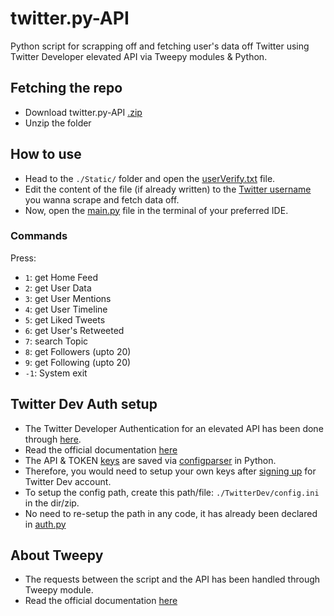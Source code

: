 # twitter.py-API
Python script for scrapping off and fetching user's data off Twitter using Twitter Developer elevated API via Tweepy modules & Python.

## Fetching the repo
 - Download twitter.py-API [.zip](https://github.com/kxnyshk/twitter.py-API/archive/refs/heads/master.zip)
 - Unzip the folder

## How to use
 - Head to the `./Static/` folder and open the [userVerify.txt](https://github.com/kxnyshk/twitter.py-API/blob/master/Static/userVerify.txt) file.
 - Edit the content of the file (if already written) to the [Twitter username](https://help.twitter.com/en/managing-your-account/twitter-username-rules) you wanna scrape and fetch data off.
 - Now, open the [main.py](https://github.com/kxnyshk/twitter.py-API/blob/master/main.py) file in the terminal of your preferred IDE.

  ### Commands
  Press:
   - `1`: get Home Feed
   - `2`: get User Data
   - `3`: get User Mentions
   - `4`: get User Timeline
   - `5`: get Liked Tweets
   - `6`: get User's Retweeted
   - `7`: search Topic
   - `8`: get Followers (upto 20)
   - `9`: get Following (upto 20)
   - `-1`: System exit
    
## Twitter Dev Auth setup
 - The Twitter Developer Authentication for an elevated API has been done through [here](https://developer.twitter.com/en/products/twitter-api).
 - Read the official documentation [here](https://developer.twitter.com/en/docs)
 - The API & TOKEN [keys](https://developer.twitter.com/en/docs/twitter-api/getting-started/getting-access-to-the-twitter-api#:~:text=API%20Key%20and%20Secret%3A%20Essentially,Tokens%20or%20App%20Access%20Token.) are saved via [configparser](https://docs.python.org/3/library/configparser.html) in Python.
 - Therefore, you would need to setup your own keys after [signing up](https://developer.twitter.com/en/portal/petition/essential/basic-info) for Twitter Dev account.
 - To setup the config path, create this path/file: `./TwitterDev/config.ini` in the dir/zip.
 - No need to re-setup the path in any code, it has already been declared in [auth.py](https://github.com/kxnyshk/twitter.py-API/blob/master/auth.py)

## About Tweepy
 - The requests between the script and the API has been handled through Tweepy module.
 - Read the official documentation [here](https://docs.tweepy.org/en/stable/)

